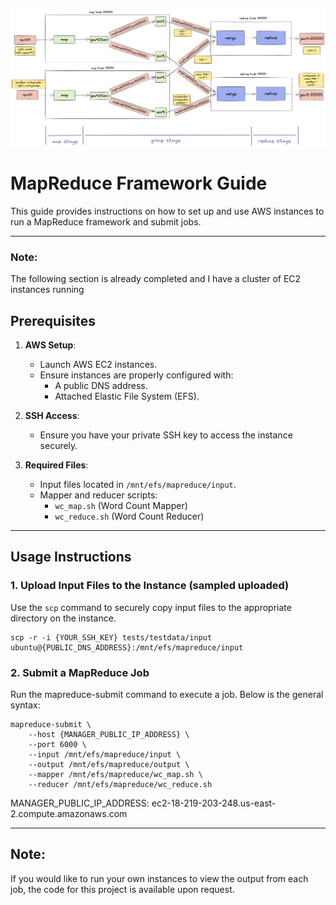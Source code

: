 ![MapReduce Image](flowchart.excalidraw.png)

# MapReduce Framework Guide

This guide provides instructions on how to set up and use AWS instances to run a MapReduce framework and submit jobs.

---

### Note: 
The following section is already completed and I have a cluster of EC2 instances running

## Prerequisites 

1. **AWS Setup**:
   - Launch AWS EC2 instances.
   - Ensure instances are properly configured with:
     - A public DNS address.
     - Attached Elastic File System (EFS).

2. **SSH Access**:
   - Ensure you have your private SSH key to access the instance securely.

3. **Required Files**:
   - Input files located in `/mnt/efs/mapreduce/input`.
   - Mapper and reducer scripts:
     - `wc_map.sh` (Word Count Mapper)
     - `wc_reduce.sh` (Word Count Reducer)

---

## Usage Instructions

### 1. Upload Input Files to the Instance (sampled uploaded)

Use the `scp` command to securely copy input files to the appropriate directory on the instance.

```
scp -r -i {YOUR_SSH_KEY} tests/testdata/input ubuntu@{PUBLIC_DNS_ADDRESS}:/mnt/efs/mapreduce/input
```

### 2. Submit a MapReduce Job

Run the mapreduce-submit command to execute a job. Below is the general syntax:

```
mapreduce-submit \
    --host {MANAGER_PUBLIC_IP_ADDRESS} \
    --port 6000 \
    --input /mnt/efs/mapreduce/input \
    --output /mnt/efs/mapreduce/output \
    --mapper /mnt/efs/mapreduce/wc_map.sh \
    --reducer /mnt/efs/mapreduce/wc_reduce.sh
```

MANAGER_PUBLIC_IP_ADDRESS: ec2-18-219-203-248.us-east-2.compute.amazonaws.com

---

## Note: 
If you would like to run your own instances to view the output from each job, the code for this project is available upon request.



